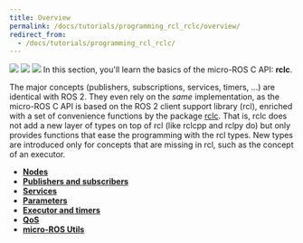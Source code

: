 ```yaml
---
title: Overview
permalink: /docs/tutorials/programming_rcl_rclc/overview/
redirect_from:
  - /docs/tutorials/programming_rcl_rclc/
---
```


<img src="https://img.shields.io/badge/Written_for-Foxy-green" style="display:inline"/> <img src="https://img.shields.io/badge/Tested_on-Galactic-green" style="display:inline"/> <img src="https://img.shields.io/badge/Tested_on-Rolling-green" style="display:inline"/>
In this section, you'll learn the basics of the micro-ROS C API: **rclc**.

The major concepts (publishers, subscriptions, services, timers, ...) are identical with ROS 2. They even rely on the *same* implementation, as the micro-ROS C API is based on the ROS 2 client support library (rcl), enriched with a set of convenience functions by the package [rclc](https://github.com/ros2/rclc/). That is, rclc does not add a new layer of types on top of rcl (like rclcpp and rclpy do) but only provides functions that ease the programming with the rcl types. New types are introduced only for concepts that are missing in rcl, such as the concept of an executor.

* [**Nodes**](../node/)
* [**Publishers and subscribers**](../pub_sub/)
* [**Services**](../service/)
* [**Parameters**](../parameters/)
* [**Executor and timers**](../executor/)
* [**QoS**](../qos/)
* [**micro-ROS Utils**](../micro-ROS/)
